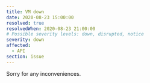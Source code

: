 ```yaml
---
title: VM down
date: 2020-08-23 15:00:00
resolved: true
resolvedWhen: 2020-08-23 21:00:00
# Possible severity levels: down, disrupted, notice
severity: down
affected:
  - API
section: issue
---
```


Sorry for any inconveniences.
